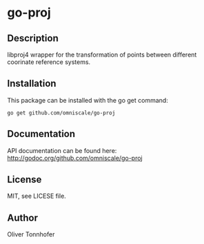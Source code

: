 go-proj
=======

Description
-----------

libproj4 wrapper for the transformation of points between different coorinate reference systems.

Installation
------------

This package can be installed with the go get command:

    go get github.com/omniscale/go-proj

Documentation
-------------

API documentation can be found here: http://godoc.org/github.com/omniscale/go-proj


License
-------

MIT, see LICESE file.

Author
------

Oliver Tonnhofer
